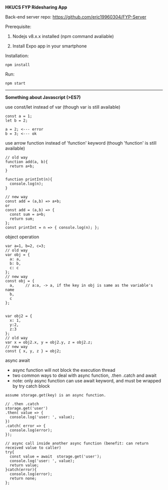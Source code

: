 **HKUCS FYP Ridesharing App**

Back-end server repo: https://github.com/eric19960304/FYP-Server


Prerequisite:

1. Nodejs v8.x.x installed (npm command avaliable)

2. Install Expo app in your smartphone


Installation:

`npm install`

Run:

`npm start`


-----------------------
**Something about Javascript (>ES7)**

use const/let instead of var (though var is still available)

```
const a = 1;
let b = 2;

a = 2; <--- error
b = 3; <--- ok
```

use arrow function instead of 'function' keyword (though 'function' is still available)

```
// old way
function add(a, b){
  return a+b;
}

function printInt(n){
  console.log(n);
}

// new way
const add = (a,b) => a+b;
or
const add = (a,b) => { 
  const sum = a+b;
  return sum;
};
const printInt = n => { console.log(n); };
```

object operation

```
var a=1, b=2, c=3;
// old way
var obj = {
  a: a, 
  b: b, 
  c: c
};
// new way
const obj = {
  a,     // a:a, -> a, if the key in obj is same as the variable's name
  b, 
  c 
};


var obj2 = {
  x: 1, 
  y:2, 
  z:3
};
// old way
var x = obj2.x, y = obj2.y, z = obj2.z;
// new way
const { x, y, z } = obj2;
```

async await
- async function will not block the execution thread
- two common ways to deal with async function, .then .catch and await
- note: only async function can use await keyword, and must be wrapped by try catch block

```
assume storage.get(key) is an async function.

// .then .catch
storage.get('user')
.then( value => {
  console.log('user: ', value);
})
.catch( error => {
  console.log(error);
});

// async call inside another async function (benefit: can return received value to caller)
try{
  const value = await  storage.get('user');
  console.log('user: ', value);
  return value;
}catch(error){
  console.log(error);
  return none;
};
```
